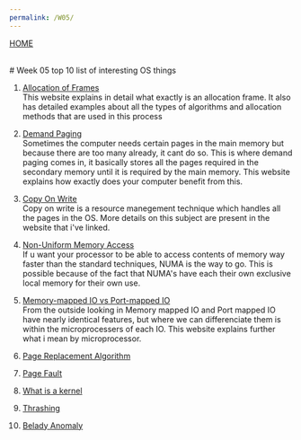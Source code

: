 ```yaml
---
permalink: /W05/
---
```

[HOME](../)

<br>
# Week 05 top 10 list of interesting OS things

1. [Allocation of Frames](https://www.geeksforgeeks.org/operating-system-allocation-frames/)<br>
This website explains in detail what exactly is an allocation frame. It also has detailed examples about all the types of algorithms and allocation methods that are used in this process


 2. [Demand Paging](https://www.javatpoint.com/os-demand-paging)<br>
 Sometimes the computer needs certain pages in the main memory but because there are too many already, it cant do so. This is where demand paging comes in, it basically stores all the pages required in the secondary memory until it is required by the main memory. This website explains how exactly does your computer benefit from this.
 

 
 
 3. [Copy On Write](https://www.geeksforgeeks.org/copy-on-write/)<br>
 Copy on write is a resource manegement technique which handles all the pages in the OS. More details on this subject are present in the website that i've linked.
 

 
 4. [Non-Uniform Memory Access](https://www.motioncontroltips.com/what-is-non-uniform-memory-access-in-industrial-controls/)<br>
 If u want your processor to be able to access contents of memory way faster than the standard techniques, NUMA is the way to go. This is possible because of the fact that NUMA's have each their own exclusive local memory for their own use.


 
 
 5. [Memory-mapped IO vs Port-mapped IO](https://www.bogotobogo.com/Embedded/memory_mapped_io_vs_port_mapped_isolated_io.php)<br>
 From the outside looking in Memory mapped IO and Port mapped IO have nearly identical features, but where we can differenciate them is within the microprocessers of each IO. This website explains further what i mean by microprocessor.
 

 

 
 6. [Page Replacement Algorithm](https://www.javatpoint.com/os-page-replacement-algorithms)<br>
 
 
 
 
 
 7. [Page Fault](https://techterms.com/definition/page_fault)<br>


 
 8. [What is a kernel](https://www.thewindowsclub.com/what-is-a-kernel-in-os-what-are-the-types-of-kernel)<br>

 

 
 9. [Thrashing](http://iim6.tripod.com/ibam-os-html/x4404.html)<br>


 
 
 
 10. [Belady Anomaly](https://prepinsta.com/operating-systems/beladys-anomaly/)<br>

 
 
